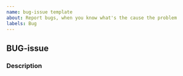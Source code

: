 ```yaml
---
name: bug-issue template
about: Report bugs, when you know what's the cause the problem
labels: Bug
---
```


## BUG-issue

### Description
